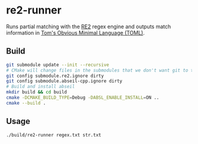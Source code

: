 # re2-runner

Runs partial matching with the [RE2](https://github.com/google/re2) regex engine and outputs match information in [Tom's Obvious Minimal Language (TOML)](https://tomhttps://toml.io/en/l.io/en/).

## Build

```Bash
git submodule update --init --recursive
# CMake will change files in the submodules that we don't want git to track
git config submodule.re2.ignore dirty
git config submodule.abseil-cpp.ignore dirty
# Build and install abseil
mkdir build && cd build
cmake -DCMAKE_BUILD_TYPE=Debug -DABSL_ENABLE_INSTALL=ON ..
cmake --build .
```

## Usage

```Bash
./build/re2-runner regex.txt str.txt
```
